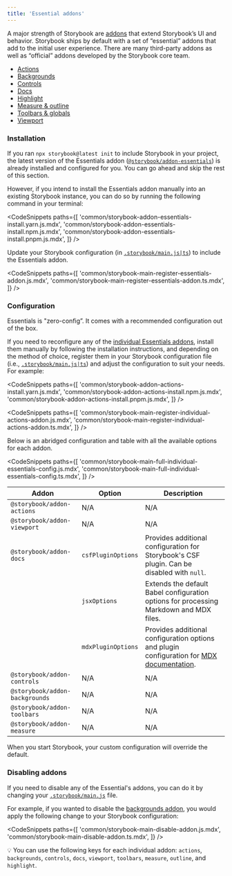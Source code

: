 ```yaml
---
title: 'Essential addons'
---
```


A major strength of Storybook are [addons](https://storybook.js.org/addons) that extend Storybook’s UI and behavior. Storybook ships by default with a set of “essential” addons that add to the initial user experience. There are many third-party addons as well as “official” addons developed by the Storybook core team.

- [Actions](./actions.md)
- [Backgrounds](./backgrounds.md)
- [Controls](./controls.md)
- [Docs](../writing-docs/introduction.md)
- [Highlight](./highlight.md)
- [Measure & outline](./measure-and-outline.md)
- [Toolbars & globals](./toolbars-and-globals.md)
- [Viewport](./viewport.md)

### Installation

If you ran `npx storybook@latest init` to include Storybook in your project, the latest version of the Essentials addon ([`@storybook/addon-essentials`](https://storybook.js.org/addons/tag/essentials)) is already installed and configured for you. You can go ahead and skip the rest of this section.

However, if you intend to install the Essentials addon manually into an existing Storybook instance, you can do so by running the following command in your terminal:

<!-- prettier-ignore-start -->

<CodeSnippets
  paths={[
    'common/storybook-addon-essentials-install.yarn.js.mdx',
    'common/storybook-addon-essentials-install.npm.js.mdx',
    'common/storybook-addon-essentials-install.pnpm.js.mdx',
  ]}
/>

<!-- prettier-ignore-end -->

Update your Storybook configuration (in [`.storybook/main.js|ts`](../configure/overview.md#configure-story-rendering)) to include the Essentials addon.

<!-- prettier-ignore-start -->

<CodeSnippets
  paths={[
    'common/storybook-main-register-essentials-addon.js.mdx',
    'common/storybook-main-register-essentials-addon.ts.mdx',
  ]}
/>

<!-- prettier-ignore-end -->

### Configuration

Essentials is "zero-config”. It comes with a recommended configuration out of the box.

If you need to reconfigure any of the [individual Essentials addons](https://storybook.js.org/addons/tag/essentials), install them manually by following the installation instructions, and depending on the method of choice, register them in your Storybook configuration file (i.e., [`.storybook/main.js|ts`](../configure/overview.md#configure-story-rendering)) and adjust the configuration to suit your needs. For example:

<!-- prettier-ignore-start -->

<CodeSnippets
  paths={[
    'common/storybook-addon-actions-install.yarn.js.mdx',
    'common/storybook-addon-actions-install.npm.js.mdx',
    'common/storybook-addon-actions-install.pnpm.js.mdx',
  ]}
/>

<!-- prettier-ignore-end -->

<!-- prettier-ignore-start -->

<CodeSnippets
  paths={[
    'common/storybook-main-register-individual-actions-addon.js.mdx',
    'common/storybook-main-register-individual-actions-addon.ts.mdx',
  ]}
/>

<!-- prettier-ignore-end -->

Below is an abridged configuration and table with all the available options for each addon.

<!-- prettier-ignore-start -->

<CodeSnippets
  paths={[
    'common/storybook-main-full-individual-essentials-config.js.mdx',
    'common/storybook-main-full-individual-essentials-config.ts.mdx',
  ]}
/>

<!-- prettier-ignore-end -->

| Addon                          | Option             | Description                                                                                                                                              |
| ------------------------------ | ------------------ | -------------------------------------------------------------------------------------------------------------------------------------------------------- |
| `@storybook/addon-actions`     | N/A                | N/A                                                                                                                                                      |
| `@storybook/addon-viewport`    | N/A                | N/A                                                                                                                                                      |
| `@storybook/addon-docs`        | `csfPluginOptions` | Provides additional configuration for Storybook's CSF plugin. Can be disabled with `null`.                                                               |
|                                | `jsxOptions`       | Extends the default Babel configuration options for processing Markdown and MDX files.                                                                   |
|                                | `mdxPluginOptions` | Provides additional configuration options and plugin configuration for [MDX documentation](../writing-docs/mdx.md#lack-of-github-flavored-markdown-gfm). |
| `@storybook/addon-controls`    | N/A                | N/A                                                                                                                                                      |
| `@storybook/addon-backgrounds` | N/A                | N/A                                                                                                                                                      |
| `@storybook/addon-toolbars`    | N/A                | N/A                                                                                                                                                      |
| `@storybook/addon-measure`     | N/A                | N/A                                                                                                                                                      |

When you start Storybook, your custom configuration will override the default.

### Disabling addons

If you need to disable any of the Essential's addons, you can do it by changing your [`.storybook/main.js`](../configure/overview.md#configure-story-rendering) file.

For example, if you wanted to disable the [backgrounds addon](./backgrounds.md), you would apply the following change to your Storybook configuration:

<!-- prettier-ignore-start -->

<CodeSnippets
  paths={[
    'common/storybook-main-disable-addon.js.mdx',
    'common/storybook-main-disable-addon.ts.mdx',
  ]}
/>

<!-- prettier-ignore-end -->

<div class="aside">

💡 You can use the following keys for each individual addon: `actions`, `backgrounds`, `controls`, `docs`, `viewport`, `toolbars`, `measure`, `outline`, and `highlight`.

</div>
